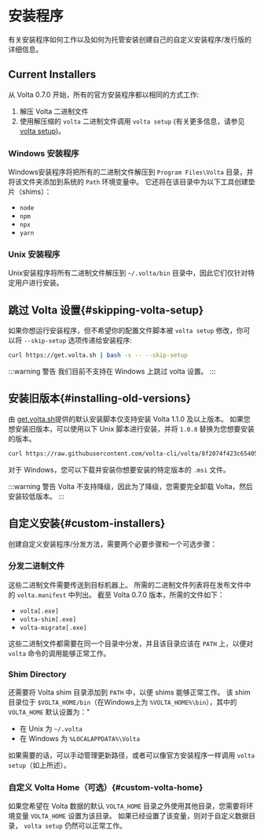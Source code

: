 # 安装程序

有关安装程序如何工作以及如何为托管安装创建自己的自定义安装程序/发行版的详细信息。

## Current Installers

从 Volta 0.7.0 开始，所有的官方安装程序都以相同的方式工作:

1. 解压 Volta 二进制文件
2. 使用解压缩的 `volta` 二进制文件调用 `volta setup` (有关更多信息，请参见 [volta setup](/reference/setup))。

### Windows 安装程序

Windows安装程序将把所有的二进制文件解压到 `Program Files\Volta` 目录，并将该文件夹添加到系统的 `Path` 环境变量中。
它还将在该目录中为以下工具创建垫片（shims）：

- `node`
- `npm`
- `npx`
- `yarn`

### Unix 安装程序

Unix安装程序将所有二进制文件解压到 `~/.volta/bin` 目录中，因此它们仅针对特定用户进行安装。

## 跳过 Volta 设置{#skipping-volta-setup}

如果你想运行安装程序，但不希望你的配置文件脚本被 `volta setup` 修改，你可以将 `--skip-setup` 选项传递给安装程序:

```bash
curl https://get.volta.sh | bash -s -- --skip-setup
```

:::warning 警告
我们目前不支持在 Windows 上跳过 volta 设置。
:::

## 安装旧版本{#installing-old-versions}

由 [get.volta.sh](https://get.volta.sh)提供的默认安装脚本仅支持安装 Volta 1.1.0 及以上版本。
如果您想安装旧版本，可以使用以下 Unix 脚本进行安装，并将 `1.0.8` 替换为您想要安装的版本。

```bash
curl https://raw.githubusercontent.com/volta-cli/volta/8f2074f423c65405dfba9858d9bcf393c38ffb45/dev/unix/volta-install.sh | bash -s -- --version 1.0.8
```

对于 Windows，您可以下载并安装你想要安装的特定版本的 `.msi` 文件。

:::warning 警告
Volta 不支持降级，因此为了降级，您需要完全卸载 Volta，然后安装较低版本。
:::

## 自定义安装{#custom-installers}

创建自定义安装程序/分发方法，需要两个必要步骤和一个可选步骤：

### 分发二进制文件

这些二进制文件需要传送到目标机器上。
所需的二进制文件列表将在发布文件中的 `volta.manifest` 中列出。
截至 Volta 0.7.0 版本，所需的文件如下：

- `volta[.exe]`
- `volta-shim[.exe]`
- `volta-migrate[.exe]`

这些二进制文件都需要在同一个目录中分发，并且该目录应该在 `PATH` 上，以便对 `volta` 命令的调用能够正常工作。

### Shim Directory

还需要将 Volta shim 目录添加到 `PATH` 中，以便 shims 能够正常工作。
该 shim 目录位于 `$VOLTA_HOME/bin`（在Windows上为 `%VOLTA_HOME%\bin`），其中的 `VOLTA_HOME` 默认设置为："

- 在 Unix 为 `~/.volta`
- 在 Windows 为 `%LOCALAPPDATA%\Volta`

如果需要的话，可以手动管理更新路径，或者可以像官方安装程序一样调用 `volta setup`（如上所述）。

### 自定义 Volta Home（可选）{#custom-volta-home}

如果您希望在 Volta 数据的默认 `VOLTA_HOME` 目录之外使用其他目录，您需要将环境变量 `VOLTA_HOME` 设置为该目录。
如果已经设置了该变量，则对于自定义数据目录， `volta setup` 仍然可以正常工作。
